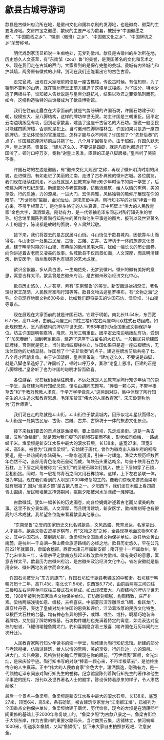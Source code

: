# 歙县古城导游词
歙县是古徽州府治所在地，是徽州文化和国粹京剧的发源地，也是徽商、徽菜的主要发源地。文房四宝之徽墨、歙砚的主要产地为歙县，被授予“中国徽墨之都”、“中国歙砚之乡”、“徽剧（徽班）之乡”、“中国徽文化之乡”、“中国牌坊之乡”荣誉称号。

　　明代戏剧家汤显祖说一生痴绝处，无梦到徽州。歙县是古徽州的州治所在地，历史悠久人文荟萃，有“东南邹（zou）鲁”的美誉，是我国著名的文化和艺术之乡。现在我们走在古城的西门，大家看到的是保存完整的瓮城。瓮城有内外城门和护城墙，两旁原有徽式的小肆，到现在我们还能看出它的古色古香。

　　走完瓮城，出现在大家眼前的便是一座古樵楼，传说古时候，有位知府，为了镇制不吉利的山势，就在徽州府堂正前方建造了这幢皇式楼阁。为了区分，特地少造了两根柱子，谁知被人告状说是与皇帝分庭抗礼，结果以欺君之罪受酷刑而死。如今，这幢构造独特的古谯楼成为了歙县博物馆。

　　我们在往前走矗立在大家面前的就是气势磅礴的许国石坊，许国石坊建于明朝，规模宏大、呈八脚结构，这样的牌坊举世无双。坊主许国是三朝重臣。因平定云南边境叛乱有功，回到老家歙县，建造了这座千古留名的大石坊。据说一般臣民只能建四脚牌楼，否则就是犯上。当时徽州四脚牌楼林立，许国如果只是造一座四脚牌坊，无法体现他的官重威显。怎样才能与众不同呢？许国想了个“先斩后奏”的点子，许国建这座牌坊前后共拖了七、八个月才回朝复命。由于超假，许国久默无声，皇上迷惑，责备说：“建坊这么久，不要说是四脚，就是八脚也都造好了”。许国听了，顿时口呼万岁，奏称“谢皇上恩准，臣建的正是八脚牌楼。”皇帝听了哭笑不得。

　　许国石坊的左边是徽园，有“徽州文化大观园”之称，再现了徽州明清时期的风貌，走进徽园，有如走进了美丽的江南，走进了古朴典雅的徽州古城。各位朋友，我们现在继续往前走，不远处就是人民教育家陶行知少年时读书的崇一学堂了，后修建为陶行知纪念馆。新建部分与老馆衔接，仿徽派建筑，给人以情的熏陶，美的享受，行的启迪，力的源泉。一进大门，宏伟典雅，风格独特的瞻仰厅展现在你的眼前。“万世师表”匾额，金光灿灿，是宋庆龄手迹。陶行知书写的对联“捧着一颗心来，不带半根草去”，是他终生恪守的人生真谛。正中照壁上“伟大的人民教育家”金色大字，潇洒飘逸，刚劲有力，是一代领袖毛泽东同志对陶行知先生的誉称。纪念馆里面陈列着陶行知先生的著作和他生平事迹的图片、报刊以及世界著名人士的题字，陈设都是故时的面貌，令人肃然起敬。

　　接下来，我们将要去的是古民居斗山街。斗山街位于歙县城内，因依靠斗山而得名，斗山街是一处集古民居、古街、古雕、古井、古牌坊于一体的旅游文化景点。建于明清时期的斗山街、有典型的徽州民宅大院，犹如一幅长长的历史画卷，向你讲述着古老而又凄美的故事。名城歙县不仅风景如画，人文深厚，而且明清建筑，新安医学，徽州雕刻等也有很高的艺术成就。

　　欲识金银器，多从黄白游。一生痴绝处，无梦到徽州。徽州的徽有美好的意思，寓意吉祥太平。歙县曾是古徽州府治，是古徽州政治经济文化中心。

　　歙县历史悠久，人才荟萃，素有“东南邹鲁”的美誉。新安画派始祖渐江，著名理财家王茂荫，人民教育家陶行知等等。歙县文物古迹星罗棋布，有“文物之海”之称。全县现存地面文物600多处，比如我们即将要去的许国石坊、渔梁坝、斗山街等景点。

　　现在展现在大家面前的就是许国石坊。它建于明朝，南北长11.54米，东西宽6.77米，高11.4米，由前后两座三间四柱三楼和左右两座单间双柱式石坊组成。如此规模宏大、呈八脚结构的牌坊举世无双，1988年被列为全国重点文物保护单位。坊主许国是明朝嘉靖，隆庆，万历三朝重臣。因平定云南边境叛乱有功，受到了“加恩眷酬”，回到老家歙县，建造了这座千古留名的大石坊。一般臣民只能建四脚牌楼，否则就是犯上。当时徽州四脚楼林立，许国如果只是造一座四脚牌坊，无法体现他的功绩显赫。许国想了个“先斩后奏”的点子，建这座牌坊前后共拖了七、八个月才回朝复命。由于许国请假，皇帝责备说：“建坊这么久，不要说是四脚，就是八脚也早造好了。”许国听了，顿时口呼万岁，奏称“谢皇上恩准，臣建的正是八脚牌楼。”皇帝听了也为许国的聪明才智而欣喜。

　　各位游客，现在我们继续往前走，不远处就是人民教育家陶行知少年读书的崇一学堂，后修建为陶行知纪念馆，馆名由胡同志题写。“捧着一颗心来，不带半根草去”和“千教万教教人求真，千学万学学做真人”这两副对联，集中体现了陶行知先生的人生追求和教育思想。毛泽东赞其“伟大的人民教育家”，宋庆龄尊称他为“万世师表”。

　　我们现在走的路就是斗山街。斗山街位于歙县城内，因形似北斗星状而得名。斗山街是一处集古民居、古街、古雕、古井、古牌坊于一体的旅游文化景点。

　　接下来我们要去的景点就是渔梁坝，要上渔梁坝，先走渔梁街。这是一条古街，又称“鱼鳞街”，就是因为我们脚下的鹅卵石密而不乱，形状如同鱼鳞，一路蜿蜒千米。渔梁坝是新安江水系中最大的滚水石坝，长138米，底宽27米，顶宽6米，高5米，被誉为“江南渔梁坝”。它始建于唐代，曾作为徽商出入徽州府的咽喉要道，是一处热闹的水陆码头，一路水道漫漫，引来一时辉煌。渔梁大坝历经数百年岿然不动，全部用青色花岗石垒砌而成，每块石头重达吨余。每垒十块青石立为石柱，上下层之间用被称为“元宝钉”的坚硬石墩如钉插入，使上下层如穿了石锁，互相衔接。同时，每一层相邻青石之间又用石榫锁牢。这样，上下左右紧联一体，极为牢固。现在我们看到的大坝是2000年修复竣工的。像我们傍晚来游览渔梁坝就有眼福了,因为“渔梁夕照”是古歙八景之一。夕阳西下，我们坐在木船上看四周青山围绕，居民粉墙黛瓦掩饰期间，粼粼夕阳被河水荡漾成一滩碎银。

　　古歙徽城，犹如一幅长长的历史画卷，向各位娓娓讲述着古老而又凄美的故事。这里不仅分景如画，人文深厚，而且明清建筑，新安医学，徽州雕刻等也有很高的艺术成就。我希望各位能来看看歙县其他景点。

　　“东南邹鲁”之誉的国家历史文化名城歙县，文风昌盛、教育发达、名家辈出、人才荟萃。歙县文物古迹星罗棋布，有“文物之海”之称，全县现存地面文物600多处，其中许国石坊、棠樾牌坊群、鱼梁坝为全国重点文物保护单位。歙县地处黄山南麓，是杭州—千岛湖—黄山黄金旅游路线的必经之地。歙县历史悠久，早在公元前221年就置县，隶属会稽郡。西晋太康元年属新安郡；隋开皇十一年属歙州，到了北宋宣和三年，宋徽宗平定歙南方腊起义敕改歙州为徽州。徽有美好的意思，寓意吉祥太平。歙县历为古徽州府治，是古徽州政治经济文化中心，省名安徽就是借用安庆、徽州两地名首字而命名的。

　许国石坊被誉为“东方凯旋门”，许国石坊位于歙县老城区的中和街。石坊建于明朝万历十二年，高11.4米，南北长11.54米，东西宽6.77米，由前后两座三间四柱三楼和左右两座单间双柱三楼式石坊组成。如此规模宏大、八脚结构的牌坊举世无双，1988年被列为国家重点文物保护单位。石坊雕刻细腻，构图精致，庄严朴素。梁枋两端浅镌如意、缠枝，吉祥喜庆。中部菱形深浮雕巨龙飞腾、鱼跃龙门、凤穿牡丹等，表达了皇族对坊主许国的恩典和评价，洋溢着浓厚的民族文化特色。12根巨大石柱的台基，均有神态各异的狮子，或蹲、或坐、或扑，既精巧地装饰着牌坊，又加固了牌坊的根基。石坊构件雕刻也充满着特定的寓意，如龙表达对皇权的忠诚，飞鲤借喻鲤鱼跳龙门，豹和喜鹊隐含着三报喜（喻许国在万历年间的三次升迁）。

　　人民教育家陶行知少年读书的崇一学堂，后修建为陶行知纪念馆。新建的部分与老馆衔接，仿徽派建筑，给人以情的熏陶，美的享受，行的启迪，力的源泉。一进大门，宏伟典雅，风格独特的瞻仰厅展现在你的眼前。“万世师表”匾额，金光灿灿，是宋庆龄手迹。陶行知书写的对联“捧着一颗心来，不带半根草去”，是他终生恪守的人生真谛。正中“伟大的人民教育家”金色大字，潇洒飘逸，刚劲有力，是一代领袖毛泽东同志对陶行知先生的誉称。纪念馆里陈列着陶行知先生的著作和他生平事迹的图片、报刊以及世界著名人士的题字，陈设保持着原来的样子，令人肃然起敬！

最后一个景点—鱼梁坝。鱼梁坝是新安江水系中最大的滚水石坝，长138米，底宽27米，顶宽6米，高5米，条石砌筑，被古建筑专家誉为“江南都江堰”，已被列为全国重点文物保护单位。鱼梁坝始建于唐代，历代维修，现今的大坝是在清康熙年间重修的基础上于2000年修复竣工的。“鱼梁夕照”为古歙八景之一。鱼梁古街位于大坝东岸，作为古徽州的重要水路码头，当时商贾云集，店铺林立，依河蜿蜒1000米，街道状如鱼鳞，又叫“鱼鳞街”。接下来大家自由拍照参观吧，注意安全。

